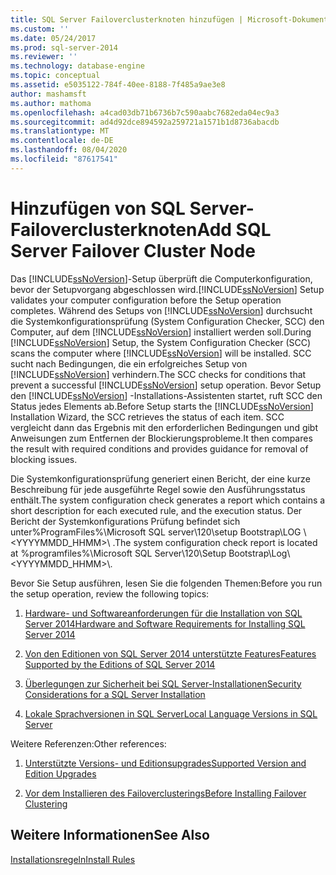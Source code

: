```yaml
---
title: SQL Server Failoverclusterknoten hinzufügen | Microsoft-Dokumentation
ms.custom: ''
ms.date: 05/24/2017
ms.prod: sql-server-2014
ms.reviewer: ''
ms.technology: database-engine
ms.topic: conceptual
ms.assetid: e5035122-784f-40ee-8188-7f485a9ae3e8
author: mashamsft
ms.author: mathoma
ms.openlocfilehash: a4cad03db71b6736b7c590aabc7682eda04ec9a3
ms.sourcegitcommit: ad4d92dce894592a259721a1571b1d8736abacdb
ms.translationtype: MT
ms.contentlocale: de-DE
ms.lasthandoff: 08/04/2020
ms.locfileid: "87617541"
---
```

# <a name="add-sql-server-failover-cluster-node"></a><span data-ttu-id="33215-102">Hinzufügen von SQL Server-Failoverclusterknoten</span><span class="sxs-lookup"><span data-stu-id="33215-102">Add SQL Server Failover Cluster Node</span></span>
  <span data-ttu-id="33215-103">Das [!INCLUDE[ssNoVersion](../../includes/ssnoversion-md.md)]-Setup überprüft die Computerkonfiguration, bevor der Setupvorgang abgeschlossen wird.</span><span class="sxs-lookup"><span data-stu-id="33215-103">[!INCLUDE[ssNoVersion](../../includes/ssnoversion-md.md)] Setup validates your computer configuration before the Setup operation completes.</span></span> <span data-ttu-id="33215-104">Während des Setups von [!INCLUDE[ssNoVersion](../../includes/ssnoversion-md.md)] durchsucht die Systemkonfigurationsprüfung (System Configuration Checker, SCC) den Computer, auf dem [!INCLUDE[ssNoVersion](../../includes/ssnoversion-md.md)] installiert werden soll.</span><span class="sxs-lookup"><span data-stu-id="33215-104">During [!INCLUDE[ssNoVersion](../../includes/ssnoversion-md.md)] Setup, the System Configuration Checker (SCC) scans the computer where [!INCLUDE[ssNoVersion](../../includes/ssnoversion-md.md)] will be installed.</span></span> <span data-ttu-id="33215-105">SCC sucht nach Bedingungen, die ein erfolgreiches Setup von [!INCLUDE[ssNoVersion](../../includes/ssnoversion-md.md)] verhindern.</span><span class="sxs-lookup"><span data-stu-id="33215-105">The SCC checks for conditions that prevent a successful [!INCLUDE[ssNoVersion](../../includes/ssnoversion-md.md)] setup operation.</span></span> <span data-ttu-id="33215-106">Bevor Setup den [!INCLUDE[ssNoVersion](../../includes/ssnoversion-md.md)] -Installations-Assistenten startet, ruft SCC den Status jedes Elements ab.</span><span class="sxs-lookup"><span data-stu-id="33215-106">Before Setup starts the [!INCLUDE[ssNoVersion](../../includes/ssnoversion-md.md)] Installation Wizard, the SCC retrieves the status of each item.</span></span> <span data-ttu-id="33215-107">SCC vergleicht dann das Ergebnis mit den erforderlichen Bedingungen und gibt Anweisungen zum Entfernen der Blockierungsprobleme.</span><span class="sxs-lookup"><span data-stu-id="33215-107">It then compares the result with required conditions and provides guidance for removal of blocking issues.</span></span>  
  
 <span data-ttu-id="33215-108">Die Systemkonfigurationsprüfung generiert einen Bericht, der eine kurze Beschreibung für jede ausgeführte Regel sowie den Ausführungsstatus enthält.</span><span class="sxs-lookup"><span data-stu-id="33215-108">The system configuration check generates a report which contains a short description for each executed rule, and the execution status.</span></span> <span data-ttu-id="33215-109">Der Bericht der Systemkonfigurations Prüfung befindet sich unter%ProgramFiles%\Microsoft SQL server\120\setup Bootstrap\LOG \\<YYYYMMDD_HHMM>\\ .</span><span class="sxs-lookup"><span data-stu-id="33215-109">The system configuration check report is located at %programfiles%\Microsoft SQL Server\120\Setup Bootstrap\Log\\<YYYYMMDD_HHMM>\\.</span></span>  
  
 <span data-ttu-id="33215-110">Bevor Sie Setup ausführen, lesen Sie die folgenden Themen:</span><span class="sxs-lookup"><span data-stu-id="33215-110">Before you run the setup operation, review the following topics:</span></span>  
  
1.  [<span data-ttu-id="33215-111">Hardware- und Softwareanforderungen für die Installation von SQL Server 2014</span><span class="sxs-lookup"><span data-stu-id="33215-111">Hardware and Software Requirements for Installing SQL Server 2014</span></span>](hardware-and-software-requirements-for-installing-sql-server.md)  
  
2.  [<span data-ttu-id="33215-112">Von den Editionen von SQL Server 2014 unterstützte Features</span><span class="sxs-lookup"><span data-stu-id="33215-112">Features Supported by the Editions of SQL Server 2014</span></span>](../../../2014/getting-started/features-supported-by-the-editions-of-sql-server-2014.md)  
  
3.  [<span data-ttu-id="33215-113">Überlegungen zur Sicherheit bei SQL Server-Installationen</span><span class="sxs-lookup"><span data-stu-id="33215-113">Security Considerations for a SQL Server Installation</span></span>](../../../2014/sql-server/install/security-considerations-for-a-sql-server-installation.md)  
  
4.  [<span data-ttu-id="33215-114">Lokale Sprachversionen in SQL Server</span><span class="sxs-lookup"><span data-stu-id="33215-114">Local Language Versions in SQL Server</span></span>](../../../2014/sql-server/install/local-language-versions-in-sql-server.md)  
  
 <span data-ttu-id="33215-115">Weitere Referenzen:</span><span class="sxs-lookup"><span data-stu-id="33215-115">Other references:</span></span>  
  
1.  [<span data-ttu-id="33215-116">Unterstützte Versions- und Editionsupgrades</span><span class="sxs-lookup"><span data-stu-id="33215-116">Supported Version and Edition Upgrades</span></span>](../../database-engine/install-windows/supported-version-and-edition-upgrades.md)  
  
2.  [<span data-ttu-id="33215-117">Vor dem Installieren des Failoverclusterings</span><span class="sxs-lookup"><span data-stu-id="33215-117">Before Installing Failover Clustering</span></span>](../failover-clusters/install/before-installing-failover-clustering.md)  
  
## <a name="see-also"></a><span data-ttu-id="33215-118">Weitere Informationen</span><span class="sxs-lookup"><span data-stu-id="33215-118">See Also</span></span>  
 [<span data-ttu-id="33215-119">Installationsregeln</span><span class="sxs-lookup"><span data-stu-id="33215-119">Install Rules</span></span>](../../../2014/sql-server/install/install-rules.md)  
  
  
